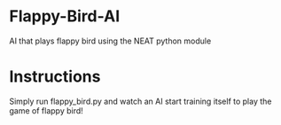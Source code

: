 # Flappy-Bird-AI

AI that plays flappy bird using the NEAT python module

# Instructions

Simply run flappy_bird.py and watch an AI start training itself to play the game of flappy bird!

